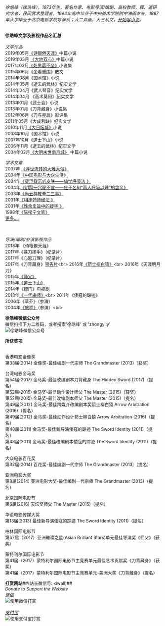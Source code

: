 <i>徐皓峰（徐浩峰），1973年生，著名作家、电影导演/编剧、高校教师，释、道研究学者，民间武术整理者。1994年高中毕业于中央美术学院附中油画专业，1997年大学毕业于北京电影学院导演系；大二弃画，大三从文，[开始写小说](https://mp.weixin.qq.com/s/USsi76t6lF7prrI_72B5nQ )。</i><br><br>

<b>徐皓峰文学及影视作品名汇总</b><br><br>
<i>文学作品</i><br>
2019年05月[《诗眼倦天涯》](https://mp.weixin.qq.com/s/QV-vjsWjBqHbS0fZWbk-xQ)中篇小说<br>
2019年03月 [《大地双心》](https://mp.weixin.qq.com/s/IpmTKOljR2GzeRT6UDX7gA )中篇小说<br>
2017年03月[《处男葛不垒》](https://www.douban.com/group/topic/99451482/)小说集<br>
2015年06月《坐看重围》散文<br>
2014年08月《国术馆》小说<br>
2014年05月《逝去的武林》纪实文学<br>
2014年04月《武人琴音》纪实文学<br>
2014年04月 《高术莫用》纪实文学<br>
2013年01月《武士会》小说<br>
2013年01月《刀背藏身》小说集<br>
2012年06月《刀与星辰》影评集<br>
2011年05月《大成若缺》纪实文学<br>
2010年11月[《大日坛城》](http://m.yuedu.163.com/reader/book/a9b52edd52f44d13b08fe88da6200e0d_4)小说<br>
2008年10月《国术馆》小说<br>
2007年10月《道士下山》小说<br>
2006年11月《逝去的武林》纪实文学<br>
2004年02月[《大明末世南京城》](https://www.douban.com/doulist/43318001/) 中篇小说<br>

<i>学术文章</i><br>
2007年 [《浮世流转的大雅大俗》](https://www.ixueshu.com/document/8b060cde8646e68d318947a18e7f9386.html)<br>
2004年[《中国电影与大众生活》](https://www.ixueshu.com/document/7d3ef7921d61450e318947a18e7f9386.html)<br>
2004年[《载浮载沉听皮肤——仙学呼吸法 》](http://xueshu.baidu.com/usercenter/paper/show?paperid=43aa17b253dc65f69b6e9eefbb33f36a&site=xueshu_se)<br>
2004年[《阴跷一穴秘不宣——庄子名句“真人呼吸以踵”的含义》](https://www.ixueshu.com/document/1f90488d1293a100318947a18e7f9386.html)<br>
2003年[《尚云祥教拳二三事》](https://wenku.baidu.com/view/1ca8f12b453610661ed9f495.html)<br>
2001年[《相逢药师经法 》](https://www.douban.com/group/topic/5781625/)<br>
2001年[《性命圭旨中的疑字 》](http://www.360doc.com/content/16/1222/17/33842124_616863493.shtml)<br>
1998年[《陈撄宁文笔》](http://blog.sina.com.cn/s/blog_5060f5410102weh0.html)<br>
[更多....](http://xueshu.baidu.com/s?wd=%E5%BE%90%E7%9A%93%E5%B3%B0)

<br><br>
<i>导演/编剧/参演影视作品</i><br>
2018年 《诗眼倦天涯》<br>
2017年《挟刀揉手》（纪录片）<br>
2017年《心思刀理》（纪录片）<br>
2017年《刀背藏身》[预告片](https://v.qq.com/x/cover/gl4biyhysriv43f.html?)<br>
2016年[《箭士柳白猿》](https://v.qq.com/x/cover/0laopjqczo79rh4/q00205hdbqs.html?)<br>
2016年《天涯明月刀》<br>
2015年[《师父》](https://v.youku.com/v_show/id_XMTQ0NDY5ODA3Ng)<br>
2015年[《道士下山》](https://www.iqiyi.com/v_19rrntfzyc.html)<br>
2014年《镖门》电视剧<br>
2013年[《一代宗师》](https://v.qq.com/x/cover/cqa1l6fj5d49fvw.html?)<br>
2011年《倭寇的踪迹》<br>
2006年《草芥》（参演）<br>
2004年[《旅程》](https://v.qq.com/x/cover/9fjfbyiklyw4ndl.html?)（参演）<br>

<b>徐皓峰微信公众号</b><br>
微信扫描下方二维码，或者搜索'徐皓峰' 或 'zhongyily' <br>
![徐皓峰微信公众号](http://ww1.sinaimg.cn/thumbnail/006891Mqgy1gcusxgm8upj307a07a0sz.jpg)

<b>所获奖项</b><br><br>

香港电影金像奖<br>
第33届(2014)  金像奖-最佳编剧一代宗师 The Grandmaster (2013)（获奖）<br>

台湾电影金马奖<br>
第54届(2017)  金马奖-最佳改编剧本刀背藏身 The Hidden Sword (2017)（提名）<br>
第52届(2015)  金马奖-最佳动作设计师父 The Master (2015)（获奖）<br>
第52届(2015)  金马奖-最佳改编剧本师父 The Master (2015)（提名）<br>
第49届(2012)  金马奖-最佳跨媒介改编剧本奖箭士柳白猿 Arrow Arbitration (2016)（提名）<br>
第49届(2012)  金马奖-最佳动作设计箭士柳白猿 Arrow Arbitration (2016)（提名）<br>
第48届(2011)  金马奖-最佳新导演倭寇的踪迹 The Sword Identity (2011)（提名）<br>
第48届(2011)  金马奖-最佳改编剧本倭寇的踪迹 The Sword Identity (2011)（提名）<br>

大众电影百花奖<br>
第32届(2014)  百花奖-最佳编剧一代宗师 The Grandmaster (2013)（提名）<br>

亚洲电影大奖<br>
第8届(2014)  亚洲电影大奖-最佳编剧一代宗师 The Grandmaster (2013)（提名）<br>

北京国际电影节<br>
第6届(2016)  天坛奖师父 The Master (2015)（提名）<br>

华语电影传媒大奖<br>
第13届(2013)  最佳新导演倭寇的踪迹 The Sword Identity (2011)（提名）<br>

柏林国际电影节 <br>
第67届（2017）亚洲璀璨之星(Asian Brilliant Stars)单元最佳导演奖《师父》（获奖)<br> 

蒙特利尔国际电影节 <br>
第41届（2017）蒙特利尔国际电影节主竞赛单元最佳艺术贡献奖《刀背藏身》（获奖）<br>
第41届（2017）蒙特利尔国际电影节主竞赛单元-美洲大奖《刀背藏身》（提名）<br>    

<b>打赏网站</b>##(站长微信号: xiwall)##<br>
*Donate to Support the Website<br>*
*[微信](http://ww1.sinaimg.cn/thumbnail/006891Mqgy1gcvl8t6prhj305o05gmxh.jpg)*<br>
![使用微信打赏](http://ww1.sinaimg.cn/thumbnail/006891Mqgy1gcvl8t6prhj305o05gmxh.jpg)
<br><br>
*[支付宝](http://ww1.sinaimg.cn/thumbnail/006891Mqgy1gcvlc3u1baj306205vwf2.jpg)*<br>
![使用支付宝打赏](http://ww1.sinaimg.cn/thumbnail/006891Mqgy1gcvlc3u1baj306205vwf2.jpg)


